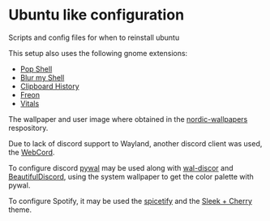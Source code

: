 # Ubuntu like configuration

Scripts and config files for when to reinstall ubuntu

This setup also uses the following gnome extensions:
- [Pop Shell](https://github.com/pop-os/shell)
- [Blur my Shell](https://extensions.gnome.org/extension/3193/blur-my-shell/)
- [Clipboard History](https://extensions.gnome.org/extension/4839/clipboard-history/)
- [Freon](https://extensions.gnome.org/extension/841/freon/)
- [Vitals](https://extensions.gnome.org/extension/1460/vitals/)

The wallpaper and user image where obtained in the [nordic-wallpapers](https://github.com/linuxdotexe/nordic-wallpapers) respository.

Due to lack of discord support to Wayland, another discord client was used, the [WebCord](https://github.com/SpacingBat3/WebCord).

To configure discord [pywal](https://github.com/dylanaraps/pywal) may be used along with [wal-discor](https://github.com/guglicap/wal-discord) and [BeautifulDiscord](https://github.com/leovoel/BeautifulDiscord), using the system wallpaper to get the color palette with pywal.

To configure Spotify, it may be used the [spicetify](https://github.com/khanhas/spicetify-cli) and the [Sleek + Cherry](https://github.com/morpheusthewhite/spicetify-themes/tree/master/Sleek) theme.


